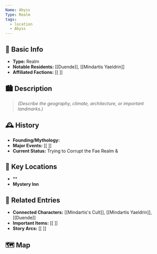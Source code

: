 ```yaml
---
Name: Abyss
Type: Realm
tags:
  - location
  - Abyss
---
```

## 📍 Basic Info 
- **Type:** Realm
- **Notable Residents:** [[Duende]], [[Mindartis Yaeldrin]]
- **Affiliated Factions:** [[ ]]  

## 🏙️ Description
> *(Describe the geography, climate, architecture, or important landmarks.)*  

## 🕰️ History
- **Founding/Mythology:**  
- **Major Events:** [[ ]]  
- **Current Status:** Trying to Corrupt the Fae Realm & 

## 🌟 Key Locations
- **
- **Mystery Inn**

## 🔗 Related Entries
- **Connected Characters:** [[Mindartis's Cult]], [[Mindartis Yaeldrin]], [[Duende]]
- **Important Items:** [[ ]]
- **Story Arcs:** [[ ]]

## 🗺️  Map
